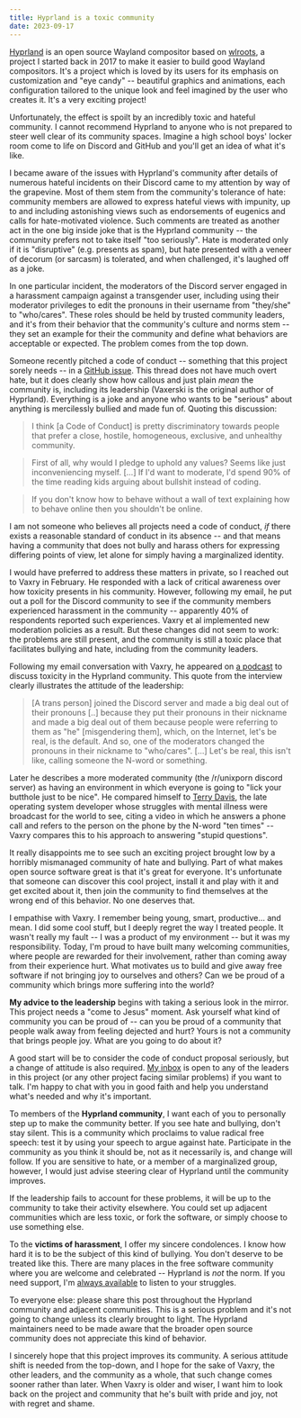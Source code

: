 ```yaml
---
title: Hyprland is a toxic community
date: 2023-09-17
---
```


[Hyprland][0] is an open source Wayland compositor based on [wlroots][1], a
project I started back in 2017 to make it easier to build good Wayland
compositors. It's a project which is loved by its users for its emphasis on
customization and "eye candy" -- beautiful graphics and animations, each
configuration tailored to the unique look and feel imagined by the user who
creates it. It's a very exciting project!

[0]: https://hyprland.org/
[1]: https://gitlab.freedesktop.org/wlroots/wlroots

Unfortunately, the effect is spoilt by an incredibly toxic and hateful
community. I cannot recommend Hyprland to anyone who is not prepared to steer
well clear of its community spaces. Imagine a high school boys' locker room come
to life on Discord and GitHub and you'll get an idea of what it's like.

I became aware of the issues with Hyprland's community after details of numerous
hateful incidents on their Discord came to my attention by way of  the
grapevine. Most of them stem from the community's tolerance of hate: community
members are allowed to express hateful views with impunity, up to and including
astonishing views such as endorsements of eugenics and calls for hate-motivated
violence. Such comments are treated as another act in the one big inside joke
that is the Hyprland community -- the community prefers not to take itself "too
seriously". Hate is moderated only if it is "disruptive" (e.g. presents as
spam), but hate presented with a veneer of decorum (or sarcasm) is tolerated,
and when challenged, it's laughed off as a joke.

In one particular incident, the moderators of the Discord server engaged in a
harassment campaign against a transgender user, including using their moderator
privileges to edit the pronouns in their username from "they/she" to
"who/cares". These roles should be held by trusted community leaders, and it's
from their behavior that the community's culture and norms stem -- they set an
example for their the community and define what behaviors are acceptable or
expected. The problem comes from the top down.

Someone recently pitched a code of conduct -- something that this project sorely
needs -- in a [GitHub issue][2]. This thread does not have much overt hate, but
it does clearly show how callous and just plain *mean* the community is,
including its leadership (Vaxerski is the original author of Hyprland).
Everything is a joke and anyone who wants to be "serious" about anything is
mercilessly bullied and made fun of. Quoting this discussion:

[2]: https://web.archive.org/web/20230917015135/https://github.com/hyprwm/Hyprland/issues/3209

> I think [a Code of Conduct] is pretty discriminatory towards people that
> prefer a close, hostile, homogeneous, exclusive, and unhealthy community.

> First of all, why would I pledge to uphold any values? Seems like just
> inconveniencing myself. [...] If I'd want to moderate, I'd spend 90% of the
> time reading kids arguing about bullshit instead of coding.

> If you don't know how to behave without a wall of text explaining how to
> behave online then you shouldn't be online.

I am not someone who believes all projects need a code of conduct, *if* there
exists a reasonable standard of conduct in its absence -- and that means having
a community that does not bully and harass others for expressing differing
points of view, let alone for simply having a marginalized identity.

I would have preferred to address these matters in private, so I reached out to
Vaxry in February. He responded with a lack of critical awareness over how
toxicity presents in his community. However, following my email, he put out a
poll for the Discord community to see if the community members experienced
harassment in the community -- apparently 40% of respondents reported such
experiences. Vaxry et al implemented new moderation policies as a result. But
these changes did not seem to work: the problems are still present, and the
community is still a toxic place that facilitates bullying and hate, including
from the community leaders.

Following my email conversation with Vaxry, he appeared on [a podcast][3] to
discuss toxicity in the Hyprland community. This quote from the interview
clearly illustrates the attitude of the leadership:

[3]: https://invidious.mnus.de/watch?v=nskemNa_Kn4

> [A trans person] joined the Discord server and made a big deal out of their
> pronouns [..] because they put their pronouns in their nickname and made a big
> deal out of them because people were referring to them as "he" [misgendering
> them], which, on the Internet, let's be real, is the default. And so, one
> of the moderators changed the pronouns in their nickname to "who/cares". [...]
> Let's be real, this isn't like, calling someone the N-word or something.

Later he describes a more moderated community (the /r/unixporn discord server)
as having an environment in which everyone is going to "lick your butthole just
to be nice". He compared himself to [Terry Davis][4], the late operating system
developer whose struggles with mental illness were broadcast for the world to
see, citing a video in which he answers a phone call and refers to the person on
the phone by the N-word "ten times" -- Vaxry compares this to his approach to
answering "stupid questions".

[4]: https://en.wikipedia.org/wiki/Terry_A._Davis

It really disappoints me to see such an exciting project brought low by a
horribly mismanaged community of hate and bullying. Part of what makes open
source software great is that it's great for everyone. It's unfortunate that
someone can discover this cool project, install it and play with it and get
excited about it, then join the community to find themselves at the wrong end of
this behavior. No one deserves that.

I empathise with Vaxry. I remember being young, smart, productive... and mean. I
did some cool stuff, but I deeply regret the way I treated people. It wasn't
really my fault -- I was a product of my environment -- but it was my
responsibility. Today, I'm proud to have built many welcoming communities, where
people are rewarded for their involvement, rather than coming away from their
experience hurt. What motivates us to build and give away free software if not
bringing joy to ourselves and others? Can we be proud of a community which
brings more suffering into the world?

**My advice to the leadership** begins with taking a serious look in the mirror.
This project needs a "come to Jesus" moment. Ask yourself what kind of community
you can be proud of -- can you be proud of a community that people walk away
from feeling dejected and hurt? Yours is not a community that brings people joy.
What are you going to do about it?

A good start will be to consider the code of conduct proposal seriously, but a
change of attitude is also required. [My inbox][mail] is open to any of the
leaders in this project (or any other project facing similar problems) if you
want to talk. I'm happy to chat with you in good faith and help you understand
what's needed and why it's important.

[mail]: mailto:sir@cmpwn.com

To members of the **Hyprland community**, I want each of you to personally step
up to make the community better. If you see hate and bullying, don't stay
silent. This is a community which proclaims to value radical free speech: test
it by using your speech to argue against hate. Participate in the community as
you think it should be, not as it necessarily is, and change will follow. If you
are sensitive to hate, or a member of a marginalized group, however, I would
just advise steering clear of Hyprland until the community improves.

If the leadership fails to account for these problems, it will be up to the
community to take their activity elsewhere. You could set up adjacent
communities which are less toxic, or fork the software, or simply choose to use
something else.

To the **victims of harassment**, I offer my sincere condolences. I know how
hard it is to be the subject of this kind of bullying. You don't deserve to be
treated like this. There are many places in the free software community where
you are welcome and celebrated -- Hyprland is *not* the norm. If you need
support, I'm [always available][mail] to listen to your struggles.

To everyone else: please share this post throughout the Hyprland community and
adjacent communities. This is a serious problem and it's not going to change
unless its clearly brought to light. The Hyprland maintainers need to be made
aware that the broader open source community does not appreciate this kind of
behavior.

I sincerely hope that this project improves its community. A serious attitude
shift is needed from the top-down, and I hope for the sake of Vaxry, the other
leaders, and the community as a whole, that such change comes sooner rather than
later. When Vaxry is older and wiser, I want him to look back on the project and
community that he's built with pride and joy, not with regret and shame.
